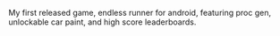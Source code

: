 My first released game, endless runner for android, featuring proc gen, unlockable car paint, and high score leaderboards.
